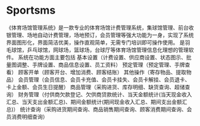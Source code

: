 # Sportsms
 《体育场馆管理系统》是一款专业的体育场馆计费管理系统，集球馆管理、前台收银管理、场地自动计费管理，场地预订，会员管理等强大功能为一身，实现了系统界面图形化，界面简洁优美，操作直观简单，无需专门培训即可操作使用。 是羽毛球馆，乒乓球馆，网球场，篮球场，台球厅等体育场馆管理信息化理想的管理软件。  系统在功能方面主要包括  基本设置（计费设置、供应商设置、状态图示、批量图调整、手牌设置、商品信息设置、员工资料）  预定管理（预定管理、手牌查看）  顾客开单（顾客开台、增加消费、顾客结账）  其他操作（寄存物品、提取物品）  会员管理（会员信息、会员卡充值、会员卡挂失、会员卡解挂、会员退卡、卡上金额、会员生日提醒）  商品管理（采购进货、库存明细、缺货查询、超储查询）  财务管理（付供商欠款登记、欠供商贷款统计、当天金额统计(当天现金收入汇总、当天支出金额汇总)、期间金额统计(期间现金收入汇总、期间支出金额汇总)）  统计查询（采购进货期间查询、商品销售期间查询、顾客消费期间查询、会员消费明细查询）
